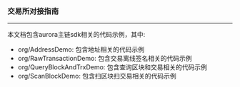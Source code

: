 ### 交易所对接指南
--------
本文档包含aurora主链sdk相关的代码示例，其中:
* org/AddressDemo:  包含地址相关的代码示例
* org/RawTransactionDemo:   包含交易离线签名相关的代码示例
* org/QueryBlockAndTrxDemo: 包含查询区块和交易相关的代码示例
* org/ScanBlockDemo: 包含扫区块扫交易相关的代码示例